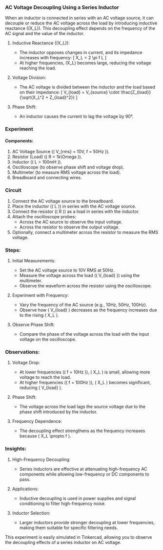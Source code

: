### AC Voltage Decoupling Using a Series Inductor

When an inductor is connected in series with an AC voltage source, it can decouple or reduce the AC voltage across the load by introducing inductive reactance (\(X_L\)). This decoupling effect depends on the frequency of the AC signal and the value of the inductor.

1. Inductive Reactance (\(X_L\)):
   - The inductor opposes changes in current, and its impedance increases with frequency:
     \[
     X_L = 2 \pi f L
     \]
   - At higher frequencies, \(X_L\) becomes large, reducing the voltage reaching the load.

2. Voltage Division:
   - The AC voltage is divided between the inductor and the load based on their impedance:
     \[
     V_{load} = V_{source} \cdot \frac{Z_{load}}{\sqrt{X_L^2 + Z_{load}^2}}
     \]

3. Phase Shift:
   - An inductor causes the current to lag the voltage by 90°.

### Experiment

#### Components:

1. AC Voltage Source (\( V_{rms} = 10V, f = 50Hz \)).
2. Resistor (Load) (\( R = 1k\Omega \)).
3. Inductor (\( L = 100mH \)).
4. Oscilloscope (to observe phase shift and voltage drop).
5. Multimeter (to measure RMS voltage across the load).
6. Breadboard and connecting wires.

### Circuit

1. Connect the AC voltage source to the breadboard.
2. Place the inductor (\( L \)) in series with the AC voltage source.
3. Connect the resistor (\( R \)) as a load in series with the inductor.
4. Attach the oscilloscope probes:
   - Across the AC source to observe the input voltage.
   - Across the resistor to observe the output voltage.
5. Optionally, connect a multimeter across the resistor to measure the RMS voltage.

### Steps:

1. Initial Measurements:
   - Set the AC voltage source to 10V RMS at 50Hz.
   - Measure the voltage across the load (\( V_{load} \)) using the multimeter.
   - Observe the waveform across the resistor using the oscilloscope.

2. Experiment with Frequency:
   - Vary the frequency of the AC source (e.g., 10Hz, 50Hz, 100Hz).
   - Observe how \( V_{load} \) decreases as the frequency increases due to the rising \( X_L \).

3. Observe Phase Shift:
   - Compare the phase of the voltage across the load with the input voltage on the oscilloscope.

### Observations:

1. Voltage Drop:
   - At lower frequencies (\( f = 10Hz \)), \( X_L \) is small, allowing more voltage to reach the load.
   - At higher frequencies (\( f = 100Hz \)), \( X_L \) becomes significant, reducing \( V_{load} \).

2. Phase Shift:
   - The voltage across the load lags the source voltage due to the phase shift introduced by the inductor.

3. Frequency Dependence:
   - The decoupling effect strengthens as the frequency increases because \( X_L \propto f \).

### Insights:

1. High-Frequency Decoupling:
   - Series inductors are effective at attenuating high-frequency AC components while allowing low-frequency or DC components to pass.

2. Applications:
   - Inductive decoupling is used in power supplies and signal conditioning to filter high-frequency noise.

3. Inductor Selection:
   - Larger inductors provide stronger decoupling at lower frequencies, making them suitable for specific filtering needs.

This experiment is easily simulated in Tinkercad, allowing you to observe the decoupling effects of a series inductor on AC voltage.
